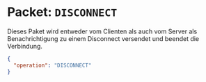# Packet: `DISCONNECT`
Dieses Paket wird entweder vom Clienten als auch vom Server als Benachrichtigung zu einem Disconnect versendet und beendet die Verbindung.

```json
{
  "operation": "DISCONNECT"
}
```
